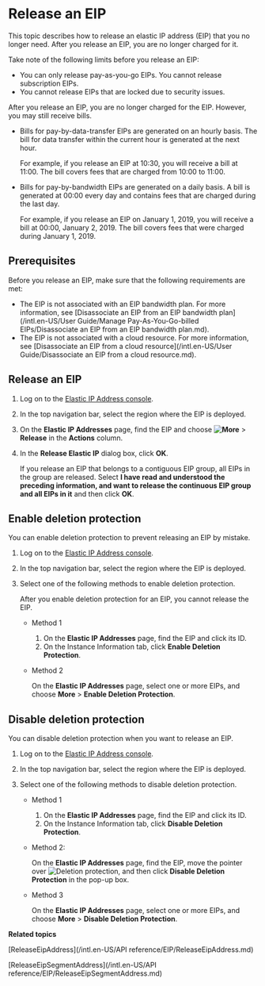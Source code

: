 # Release an EIP

This topic describes how to release an elastic IP address \(EIP\) that you no longer need. After you release an EIP, you are no longer charged for it.

Take note of the following limits before you release an EIP:

-   You can only release pay-as-you-go EIPs. You cannot release subscription EIPs.
-   You cannot release EIPs that are locked due to security issues.

After you release an EIP, you are no longer charged for the EIP. However, you may still receive bills.

-   Bills for pay-by-data-transfer EIPs are generated on an hourly basis. The bill for data transfer within the current hour is generated at the next hour.

    For example, if you release an EIP at 10:30, you will receive a bill at 11:00. The bill covers fees that are charged from 10:00 to 11:00.

-   Bills for pay-by-bandwidth EIPs are generated on a daily basis. A bill is generated at 00:00 every day and contains fees that are charged during the last day.

    For example, if you release an EIP on January 1, 2019, you will receive a bill at 00:00, January 2, 2019. The bill covers fees that were charged during January 1, 2019.


## Prerequisites

Before you release an EIP, make sure that the following requirements are met:

-   The EIP is not associated with an EIP bandwidth plan. For more information, see [Disassociate an EIP from an EIP bandwidth plan](/intl.en-US/User Guide/Manage Pay-As-You-Go-billed EIPs/Disassociate an EIP from an EIP bandwidth plan.md).
-   The EIP is not associated with a cloud resource. For more information, see [Disassociate an EIP from a cloud resource](/intl.en-US/User Guide/Disassociate an EIP from a cloud resource.md).

## Release an EIP

1.  Log on to the [Elastic IP Address console](https://vpc.console.aliyun.com/eip).

2.  In the top navigation bar, select the region where the EIP is deployed.

3.  On the **Elastic IP Addresses** page, find the EIP and choose **![More](https://static-aliyun-doc.oss-accelerate.aliyuncs.com/assets/img/en-US/1576420061/p140904.png)** \> **Release** in the **Actions** column.

4.  In the **Release Elastic IP** dialog box, click **OK**.

    If you release an EIP that belongs to a contiguous EIP group, all EIPs in the group are released. Select **I have read and understood the preceding information, and want to release the continuous EIP group and all EIPs in it** and then click **OK**.


## Enable deletion protection

You can enable deletion protection to prevent releasing an EIP by mistake.

1.  Log on to the [Elastic IP Address console](https://vpc.console.aliyun.com/eip).

2.  In the top navigation bar, select the region where the EIP is deployed.

3.  Select one of the following methods to enable deletion protection.

    After you enable deletion protection for an EIP, you cannot release the EIP.

    -   Method 1
        1.  On the **Elastic IP Addresses** page, find the EIP and click its ID.
        2.  On the Instance Information tab, click **Enable Deletion Protection**.
    -   Method 2

        On the **Elastic IP Addresses** page, select one or more EIPs, and choose **More** \> **Enable Deletion Protection**.


## Disable deletion protection

You can disable deletion protection when you want to release an EIP.

1.  Log on to the [Elastic IP Address console](https://vpc.console.aliyun.com/eip).

2.  In the top navigation bar, select the region where the EIP is deployed.

3.  Select one of the following methods to disable deletion protection.

    -   Method 1
        1.  On the **Elastic IP Addresses** page, find the EIP and click its ID.
        2.  On the Instance Information tab, click **Disable Deletion Protection**.
    -   Method 2:

        On the **Elastic IP Addresses** page, find the EIP, move the pointer over ![Deletion protection](https://static-aliyun-doc.oss-accelerate.aliyuncs.com/assets/img/en-US/0881349161/p208122.png), and then click **Disable Deletion Protection** in the pop-up box.

    -   Method 3

        On the **Elastic IP Addresses** page, select one or more EIPs, and choose **More** \> **Disable Deletion Protection**.


**Related topics**  


[ReleaseEipAddress](/intl.en-US/API reference/EIP/ReleaseEipAddress.md)

[ReleaseEipSegmentAddress](/intl.en-US/API reference/EIP/ReleaseEipSegmentAddress.md)

